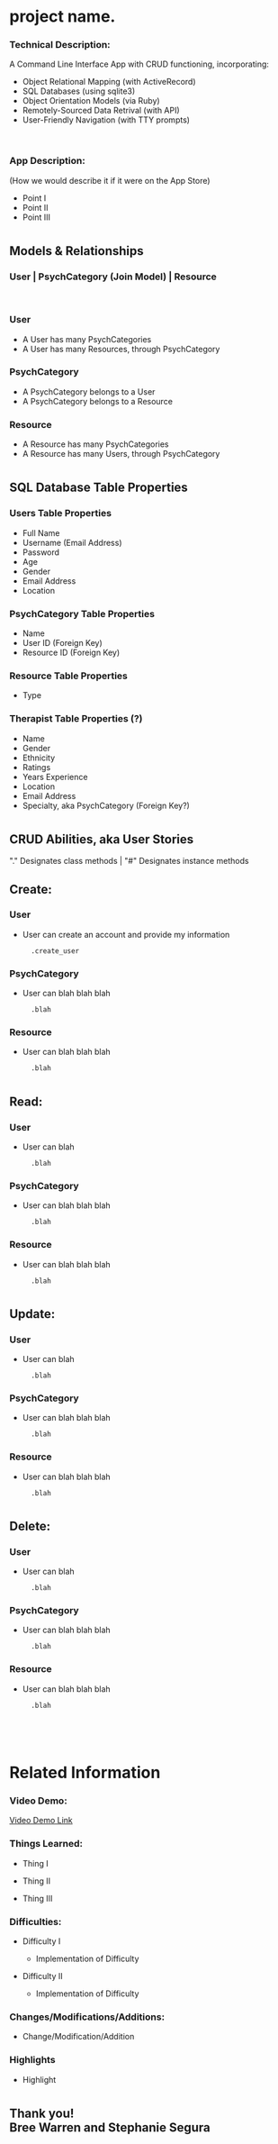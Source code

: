 # project name.
### Technical Description: 
A Command Line Interface App with CRUD functioning, incorporating:
* Object Relational Mapping (with ActiveRecord)
* SQL Databases (using sqlite3)
* Object Orientation Models (via Ruby)
* Remotely-Sourced Data Retrival (with API)
* User-Friendly Navigation (with TTY prompts)

<br />

### App Description:
(How we would describe it if it were on the App Store)
* Point I
* Point II
* Point III
#
#
## Models & Relationships

### User | PsychCategory (Join Model) | Resource
<br />

### User <br />
* A User has many PsychCategories <br />
* A User has many Resources, through PsychCategory <br />

### PsychCategory <br />
* A PsychCategory belongs to a User <br />
* A PsychCategory belongs to a Resource <br />

### Resource <br />
* A Resource has many PsychCategories <br />
* A Resource has many Users, through PsychCategory <br />
#
#
## SQL Database Table Properties
### Users Table Properties
* Full Name
* Username (Email Address)
* Password
* Age
* Gender
* Email Address
* Location

### PsychCategory Table Properties
* Name
* User ID (Foreign Key)
* Resource ID (Foreign Key)

### Resource Table Properties
* Type

### Therapist Table Properties (?)
* Name
* Gender
* Ethnicity
* Ratings
* Years Experience
* Location
* Email Address
* Specialty, aka PsychCategory (Foreign Key?)
#
#
## CRUD Abilities, aka User Stories
"." Designates class methods | "#" Designates instance methods

## Create:
### User
* User can create an account and provide my information

        .create_user
### PsychCategory
* User can blah blah blah

        .blah
### Resource
* User can blah blah blah

        .blah
#
## Read:
### User
* User can blah

        .blah
### PsychCategory
* User can blah blah blah

        .blah
### Resource
* User can blah blah blah

        .blah
#
## Update:
### User
* User can blah

        .blah
### PsychCategory
* User can blah blah blah

        .blah
### Resource
* User can blah blah blah

        .blah
#
## Delete:
### User
* User can blah

        .blah
### PsychCategory
* User can blah blah blah

        .blah
### Resource
* User can blah blah blah

        .blah
#
#

<br>

# Related Information

### Video Demo:
 [Video Demo Link](https://video.com/blahblahblah)

### Things Learned:
* Thing I

* Thing II

* Thing III

### Difficulties:
* Difficulty I
  * Implementation of Difficulty

* Difficulty II
  * Implementation of Difficulty

### Changes/Modifications/Additions:
* Change/Modification/Addition

### Highlights
* Highlight

#

## Thank you! <br> Bree Warren and Stephanie Segura

#
<br />
<br />
<br />
<br />

# Project Tasks Schedule 
(Tentative)
* Monday - clean up brainstorming file & set up environment
* Tuesday - user activities/methods, create migrations/tables, incorporate associations in the classes, look into API for DSM-V; TTY Prompt [(see article here)](https://medium.com/@cristina_9416/)
* Wednesday - Finish methods, homepage?, text art [(see here)](http://patorjk.com/software/taag/#p=display&f=Three%20Point&t=ELEVATEmy-first-ruby-cli-app-8804058df294) (ex: three point or straight or stick letters)
* Thursday - Finish everything
* Friday - Project walkthrough, final tests and record presentatoin

# Brainstorming
##
App Names:
- Taboo
- InnerZen
- Balance
- Conversation
- Safe space
- Validate
- Guidance
- Awareness seeking
- Help!
- Persist
- Mindset
- Mindshift
- Lifeshift

PsychCategory Name Examples:
- PTSD
- Domestic Violence
- Suicide
- Depression
- Eating Disorder
- Anxiety
- etc.
- Unknown/Not Sure

Resource Type Examples:
- Specialty description
- Criteria (DSM-V) - Use API? (see below)
- Articles
- Therapist
- Quotes/Inspirational/Therapeutic Messages/Comfort/Affirmations
- Hotlines
- Support groups 

